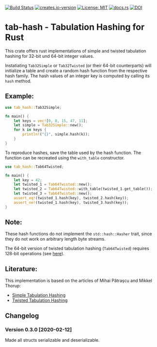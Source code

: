 [![Build Status](https://travis-ci.org/HenningTimm/rust-tab-hash.svg?branch=master)](https://travis-ci.org/HenningTimm/rust-tab-hash)
[![creates.io-version](https://img.shields.io/crates/v/tab-hash.svg)](https://crates.io/crates/tab-hash)
[![License: MIT](https://img.shields.io/badge/License-MIT-blue.svg)](https://opensource.org/licenses/MIT)
[![docs.rs](https://docs.rs/tab-hash/badge.svg)](https://docs.rs/tab-hash)
[![DOI](https://zenodo.org/badge/DOI/10.5281/zenodo.3936766.svg)](https://doi.org/10.5281/zenodo.3936766)

# tab-hash - Tabulation Hashing for Rust

This crate offers rust implementations of simple and twisted tabulation hashing for 32-bit und 64-bit integer values.

Instatiating `Tab32Simple` or `Tab32Twisted` (or their 64-bit counterparts) will initialize a table and
create a random hash function from the respective hash family.
The hash values of an integer key is computed by calling its `hash` method.

## Example:

```rust
use tab_hash::Tab32Simple;

fn main() {
    let keys = vec![0, 8, 15, 47, 11];
    let simple = Tab32Simple::new();
    for k in keys {
        println!("{}", simple.hash(k));
    }
}
```

To reproduce hashes, save the table used by the hash function.
The function can be recreated using the `with_table` constructor.

```rust
use tab_hash::Tab64Twisted;

fn main() {
    let key = 42;
    let twisted_1 = Tab64Twisted::new();
    let twisted_2 = Tab64Twisted::with_table(twisted_1.get_table());
    let twisted_3 = Tab64Twisted::new();
    assert_eq!(twisted_1.hash(key), twisted_2.hash(key));
    assert_ne!(twisted_1.hash(key), twisted_3.hash(key));
}
```

## Note:
These hash functions do not implement the `std::hash::Hasher` trait,
since they do not work on arbitrary length byte streams.

The 64-bit version of twisted tabulation hashing (`Tab64Twisted`) requires 128-bit operations (see [here](https://doi.org/10.1137/1.9781611973105.16)).

## Literature:
This implementation is based on the articles of Mihai Pătraşcu and Mikkel Thorup:
- [Simple Tabulation Hashing](http://dx.doi.org/10.1145/1993636.1993638)
- [Twisted Tabulation Hashing](https://doi.org/10.1137/1.9781611973105.16)


## Changelog

### Version 0.3.0 [2020-02-12]

Made all structs serializable and deserializable.
